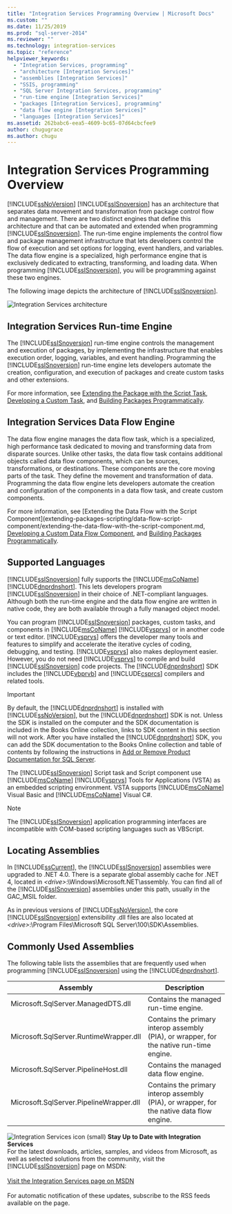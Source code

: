```yaml
---
title: "Integration Services Programming Overview | Microsoft Docs"
ms.custom: ""
ms.date: 11/25/2019
ms.prod: "sql-server-2014"
ms.reviewer: ""
ms.technology: integration-services
ms.topic: "reference"
helpviewer_keywords: 
  - "Integration Services, programming"
  - "architecture [Integration Services]"
  - "assemblies [Integration Services]"
  - "SSIS, programming"
  - "SQL Server Integration Services, programming"
  - "run-time engine [Integration Services]"
  - "packages [Integration Services], programming"
  - "data flow engine [Integration Services]"
  - "languages [Integration Services]"
ms.assetid: 262babc6-eea5-4609-bc65-07d64cbcfee9
author: chugugrace
ms.author: chugu
---
```

# Integration Services Programming Overview
  [!INCLUDE[ssNoVersion](../includes/ssnoversion-md.md)] [!INCLUDE[ssISnoversion](../includes/ssisnoversion-md.md)] has an architecture that separates data movement and transformation from package control flow and management. There are two distinct engines that define this architecture and that can be automated and extended when programming [!INCLUDE[ssISnoversion](../includes/ssisnoversion-md.md)]. The run-time engine implements the control flow and package management infrastructure that lets developers control the flow of execution and set options for logging, event handlers, and variables. The data flow engine is a specialized, high performance engine that is exclusively dedicated to extracting, transforming, and loading data. When programming [!INCLUDE[ssISnoversion](../includes/ssisnoversion-md.md)], you will be programming against these two engines.  
  
 The following image depicts the architecture of [!INCLUDE[ssISnoversion](../includes/ssisnoversion-md.md)].  
  
 ![Integration Services architecture](media/mw-dts-01.gif "Integration Services architecture")  
  
## Integration Services Run-time Engine  
 The [!INCLUDE[ssISnoversion](../includes/ssisnoversion-md.md)] run-time engine controls the management and execution of packages, by implementing the infrastructure that enables execution order, logging, variables, and event handling. Programming the [!INCLUDE[ssISnoversion](../includes/ssisnoversion-md.md)] run-time engine lets developers automate the creation, configuration, and execution of packages and create custom tasks and other extensions.  
  
 For more information, see [Extending the Package with the Script Task](extending-packages-scripting/task/extending-the-package-with-the-script-task.md), [Developing a Custom Task](extending-packages-custom-objects/task/developing-a-custom-task.md), and [Building Packages Programmatically](building-packages-programmatically/building-packages-programmatically.md).  
  
## Integration Services Data Flow Engine  
 The data flow engine manages the data flow task, which is a specialized, high performance task dedicated to moving and transforming data from disparate sources. Unlike other tasks, the data flow task contains additional objects called data flow components, which can be sources, transformations, or destinations. These components are the core moving parts of the task. They define the movement and transformation of data. Programming the data flow engine lets developers automate the creation and configuration of the components in a data flow task, and create custom components.  
  
 For more information, see [Extending the Data Flow with the Script Component](extending-packages-scripting/data-flow-script-component/extending-the-data-flow-with-the-script-component.md, [Developing a Custom Data Flow Component](extending-packages-custom-objects/data-flow/developing-a-custom-data-flow-component.md), and [Building Packages Programmatically](building-packages-programmatically/building-packages-programmatically.md).  
  
## Supported Languages  
 [!INCLUDE[ssISnoversion](../includes/ssisnoversion-md.md)] fully supports the [!INCLUDE[msCoName](../includes/msconame-md.md)] [!INCLUDE[dnprdnshort](../includes/dnprdnshort-md.md)]. This lets developers program [!INCLUDE[ssISnoversion](../includes/ssisnoversion-md.md)] in their choice of .NET-compliant languages. Although both the run-time engine and the data flow engine are written in native code, they are both available through a fully managed object model.  
  
 You can program [!INCLUDE[ssISnoversion](../includes/ssisnoversion-md.md)] packages, custom tasks, and components in [!INCLUDE[msCoName](../includes/msconame-md.md)] [!INCLUDE[vsprvs](../includes/vsprvs-md.md)] or in another code or text editor. [!INCLUDE[vsprvs](../includes/vsprvs-md.md)] offers the developer many tools and features to simplify and accelerate the iterative cycles of coding, debugging, and testing. [!INCLUDE[vsprvs](../includes/vsprvs-md.md)] also makes deployment easier. However, you do not need [!INCLUDE[vsprvs](../includes/vsprvs-md.md)] to compile and build [!INCLUDE[ssISnoversion](../includes/ssisnoversion-md.md)] code projects. The [!INCLUDE[dnprdnshort](../includes/dnprdnshort-md.md)] SDK includes the [!INCLUDE[vbprvb](../includes/vbprvb-md.md)] and [!INCLUDE[csprcs](../includes/csprcs-md.md)] compilers and related tools.  
  
> [!IMPORTANT]  
>  By default, the [!INCLUDE[dnprdnshort](../includes/dnprdnshort-md.md)] is installed with [!INCLUDE[ssNoVersion](../includes/ssnoversion-md.md)], but the [!INCLUDE[dnprdnshort](../includes/dnprdnshort-md.md)] SDK is not. Unless the SDK is installed on the computer and the SDK documentation is included in the Books Online collection, links to SDK content in this section will not work. After you have installed the [!INCLUDE[dnprdnshort](../includes/dnprdnshort-md.md)] SDK, you can add the SDK documentation to the Books Online collection and table of contents by following the instructions in [Add or Remove Product Documentation for SQL Server](../2014-toc/index.yml).  
  
 The [!INCLUDE[ssISnoversion](../includes/ssisnoversion-md.md)] Script task and Script component use [!INCLUDE[msCoName](../includes/msconame-md.md)] [!INCLUDE[vsprvs](../includes/vsprvs-md.md)] Tools for Applications (VSTA) as an embedded scripting environment. VSTA supports [!INCLUDE[msCoName](../includes/msconame-md.md)] Visual Basic and [!INCLUDE[msCoName](../includes/msconame-md.md)] Visual C#.  
  
> [!NOTE]  
>  The [!INCLUDE[ssISnoversion](../includes/ssisnoversion-md.md)] application programming interfaces are incompatible with COM-based scripting languages such as VBScript.  
  
## Locating Assemblies  
 In [!INCLUDE[ssCurrent](../includes/sscurrent-md.md)], the [!INCLUDE[ssISnoversion](../includes/ssisnoversion-md.md)] assemblies were upgraded to .NET 4.0. There is a separate global assembly cache for .NET 4, located in *\<drive>*:\Windows\Microsoft.NET\assembly. You can find all of the [!INCLUDE[ssISnoversion](../includes/ssisnoversion-md.md)] assemblies under this path, usually in the GAC_MSIL folder.  
  
 As in previous versions of [!INCLUDE[ssNoVersion](../includes/ssnoversion-md.md)], the core [!INCLUDE[ssISnoversion](../includes/ssisnoversion-md.md)] extensibility .dll files are also located at *\<drive>*:\Program Files\Microsoft SQL Server\100\SDK\Assemblies.  
  
## Commonly Used Assemblies  
 The following table lists the assemblies that are frequently used when programming [!INCLUDE[ssISnoversion](../includes/ssisnoversion-md.md)] using the [!INCLUDE[dnprdnshort](../includes/dnprdnshort-md.md)].  
  
|Assembly|Description|  
|--------------|-----------------|  
|Microsoft.SqlServer.ManagedDTS.dll|Contains the managed run-time engine.|  
|Microsoft.SqlServer.RuntimeWrapper.dll|Contains the primary interop assembly (PIA), or wrapper, for the native run-time engine.|  
|Microsoft.SqlServer.PipelineHost.dll|Contains the managed data flow engine.|  
|Microsoft.SqlServer.PipelineWrapper.dll|Contains the primary interop assembly (PIA), or wrapper, for the native data flow engine.|  

![Integration Services icon (small)](media/dts-16.gif "Integration Services icon (small)")  **Stay Up to Date with Integration Services**<br /> For the latest downloads, articles, samples, and videos from Microsoft, as well as selected solutions from the community, visit the [!INCLUDE[ssISnoversion](../includes/ssisnoversion-md.md)] page on MSDN:<br /><br /> [Visit the Integration Services page on MSDN](https://go.microsoft.com/fwlink/?LinkId=136655)<br /><br /> For automatic notification of these updates, subscribe to the RSS feeds available on the page.  
  
  
